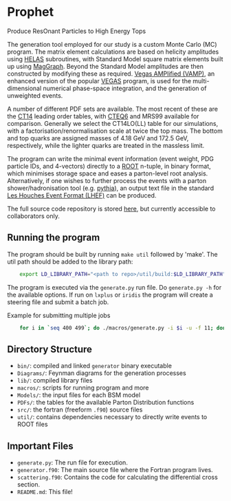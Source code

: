 # Prophet

Produce ResOnant Particles to High Energy Tops

The generation tool employed for our study is a custom Monte Carlo (MC) program. The matrix element calculations are based on helicity amplitudes using [HELAS](http://inspirehep.net/record/336604?ln=en) subroutines, with Standard Model square matrix elements built up using [MagGraph](http://madgraph.physics.illinois.edu). Beyond the Standard Model amplitudes are then constructed by modifying these as required. [Vegas AMPlified (VAMP)](http://www.sciencedirect.com/science/article/pii/S001046559900209X?via%3Dihub), an enhanced version of the popular [VEGAS](https://en.wikipedia.org/wiki/VEGAS_algorithm) program, is used for the multi-dimensional numerical phase-space integration, and the generation of unweighted events.

A number of different PDF sets are available. The most recent of these are the [CT14](http://hep.pa.msu.edu/cteq/public/index.html) leading order tables, with [CTEQ6](http://hep.pa.msu.edu/cteq/public/cteq6.htmlmrs) and MRS99 available for comparison. Generally we select the CT14LO(LL) table for our simulations, with a factorisation/renormalisation scale at twice the top mass. The bottom and top quarks are assigned masses of 4.18 GeV and 172.5 GeV, respectively, while the lighter quarks are treated in the massless limit.

The program can write the minimal event information (event weight, PDG particle IDs, and 4-vectors) directly to a [ROOT](https://root.cern.ch) n-tuple, in binary format, which minimises storage space and eases a parton-level root analysis. Alternatively, if one wishes to further process the events with a parton shower/hadronisation tool (e.g. [pythia](http://home.thep.lu.se/~torbjorn/Pythia.html)), an output text file in the standard [Les Houches Event Format (LHEF)](https://arxiv.org/abs/hep-ph/0609017) can be produced.

The full source code repository is stored [here](https://gitlab.cern.ch/demillar/zprime-top-generator), but currently accessible to collaborators only.

## Running the program

The program should be built by running `make util` followed by 'make'.
The util path should be added to the library path:

```bash
    export LD_LIBRARY_PATH="<path to repo>/util/build:$LD_LIBRARY_PATH"
```

The program is executed via the `generate.py` run file. Do `generate.py -h` for the available options.
If run on `lxplus` or `iridis` the program will create a steering file and submit a batch job.

Example for submitting multiple jobs
```bash
    for i in `seq 400 499`; do ./macros/generate.py -i $i -u -f 11; done
```

## Directory Structure

* `bin/`: compiled and linked `generator` binary executable
* `Diagrams/`: Feynman diagrams for the generation processes
* `lib/`: compiled library files
* `macros/`: scripts for running program and more
* `Models/`: the input files for each BSM model
* `PDFs/`: the tables for the available Parton Distribution functions
* `src/`: the fortran (freeform `.f90`) source files
* `util/`: contains dependencies necessary to directly write events to ROOT files

## Important Files

* `generate.py`: The run file for execution.
* `generator.f90`: The main source file where the Fortran program lives.
* `scattering.f90`: Contains the code for calculating the differential cross section.
* `README.md`: This file!

